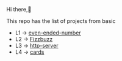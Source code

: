 Hi there,👋


This repo has the list of projects from basic
- L1 -> [even-ended-number](even-ended-number/)
- L2 -> [Fizzbuzz](Fizzbuzz/)
- L3 -> [http-server](http-server/)
- L4 -> [cards](cards/) 
